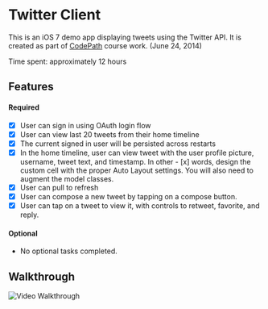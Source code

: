 Twitter Client
======

This is an iOS 7 demo app displaying tweets using the Twitter API. It is created as part of [CodePath](http://codepath.com/) course work. (June 24, 2014)

Time spent: approximately 12 hours

Features
---------
#### Required
- [x] User can sign in using OAuth login flow
- [x] User can view last 20 tweets from their home timeline
- [x] The current signed in user will be persisted across restarts
- [x] In the home timeline, user can view tweet with the user profile picture, username, tweet text, and timestamp.  In other - [x] words, design the custom cell with the proper Auto Layout settings.  You will also need to augment the model classes.
- [x] User can pull to refresh
- [x] User can compose a new tweet by tapping on a compose button.
- [x] User can tap on a tweet to view it, with controls to retweet, favorite, and reply.

#### Optional
- No optional tasks completed.

Walkthrough
------------
![Video Walkthrough](.gif)
